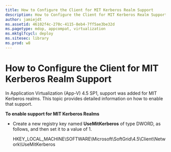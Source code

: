 ```yaml
---
title: How to Configure the Client for MIT Kerberos Realm Support
description: How to Configure the Client for MIT Kerberos Realm Support
author: jamiejdt
ms.assetid: 46102f4c-270c-4115-8eb4-7ff5ae3be32d
ms.pagetype: mdop, appcompat, virtualization
ms.mktglfcycl: deploy
ms.sitesec: library
ms.prod: w8
---
```



# How to Configure the Client for MIT Kerberos Realm Support


In Application Virtualization (App-V) 4.5 SP1, support was added for MIT Kerberos realms. This topic provides detailed information on how to enable that support.

**To enable support for MIT Kerberos Realms**

-   Create a new registry key named **UseMitKerberos** of type DWORD, as follows, and then set it to a value of 1.

    HKEY\_LOCAL\_MACHINE\\SOFTWARE\\Microsoft\\SoftGrid\\4.5\\Client\\Network\\UseMitKerberos

 

 





